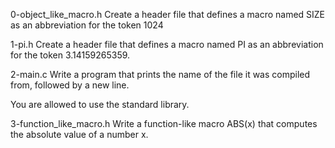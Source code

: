 0-object_like_macro.h
Create a header file that defines a macro named SIZE as an abbreviation for the token 1024

1-pi.h
Create a header file that defines a macro named PI as an abbreviation for the token 3.14159265359.

2-main.c
Write a program that prints the name of the file it was compiled from, followed by a new line.

You are allowed to use the standard library.

3-function_like_macro.h
Write a function-like macro ABS(x) that computes the absolute value of a number x.

